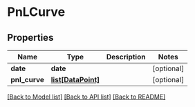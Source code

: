 # PnLCurve

## Properties
Name | Type | Description | Notes
------------ | ------------- | ------------- | -------------
**date** | **date** |  | [optional] 
**pnl_curve** | [**list[DataPoint]**](DataPoint.md) |  | [optional] 

[[Back to Model list]](../README.md#documentation-for-models) [[Back to API list]](../README.md#documentation-for-api-endpoints) [[Back to README]](../README.md)


